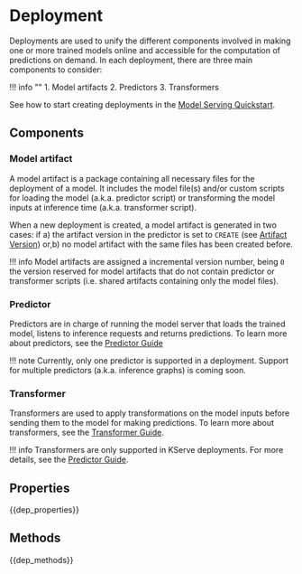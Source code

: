 # Deployment

Deployments are used to unify the different components involved in making one or more trained models online and accessible for the computation of predictions on demand. In each deployment, there are three main components to consider:

!!! info ""
    1. Model artifacts
    2. Predictors
    3. Transformers

See how to start creating deployments in the [Model Serving Quickstart](../../../model-serving/quickstart/#create).

## Components

### Model artifact

A model artifact is a package containing all necessary files for the deployment of a model. It includes the model file(s) and/or custom scripts for loading the model (a.k.a. predictor script) or transforming the model inputs at inference time (a.k.a. transformer script).

When a new deployment is created, a model artifact is generated in two cases: if a) the artifact version in the predictor is set to `CREATE` (see [Artifact Version](../predictor_api/#artifact_version)) or,b) no model artifact with the same files has been created before.

!!! info
    Model artifacts are assigned a incremental version number, being `0` the version reserved for model artifacts that do not contain predictor or transformer scripts (i.e. shared artifacts containing only the model files).

### Predictor

Predictors are in charge of running the model server that loads the trained model, listens to inference requests and returns predictions. To learn more about predictors, see the [Predictor Guide](predictor.md)

!!! note
    Currently, only one predictor is supported in a deployment. Support for multiple predictors (a.k.a. inference graphs) is coming soon.

### Transformer

Transformers are used to apply transformations on the model inputs before sending them to the model for making predictions. To learn more about transformers, see the [Transformer Guide](transformer.md).

!!! info
    Transformers are only supported in KServe deployments. For more details, see the [Predictor Guide](predictor.md).

## Properties

{{dep_properties}}

## Methods

{{dep_methods}}
